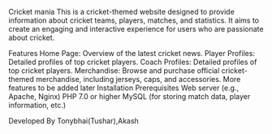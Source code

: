 Cricket mania
This is a cricket-themed website designed to provide information about cricket teams, players, matches, and statistics. It aims to create an engaging and interactive experience for users who are passionate about cricket.

Features
Home Page: Overview of the latest cricket news.
Player Profiles: Detailed profiles of top cricket players.
Coach Profiles: Detailed profiles of top cricket players.
Merchandise: Browse and purchase official cricket-themed merchandise, including jerseys, caps, and accessories.
More features to be added later
Installation
Prerequisites
Web server (e.g., Apache, Nginx)
PHP 7.0 or higher
MySQL (for storing match data, player information, etc.)


Developed By Tonybhai(Tushar),Akash
